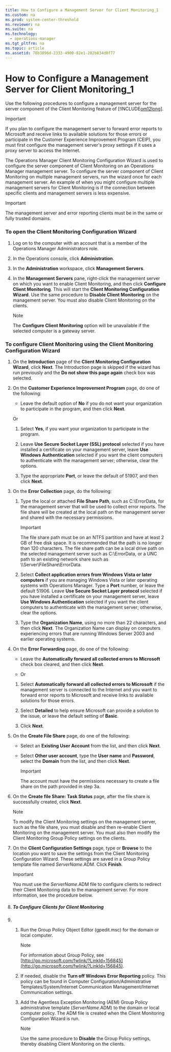 ```yaml
---
title: How to Configure a Management Server for Client Monitoring_1
ms.custom: na
ms.prod: system-center-threshold
ms.reviewer: na
ms.suite: na
ms.technology: 
  - operations-manager
ms.tgt_pltfrm: na
ms.topic: article
ms.assetid: 78b3896d-2333-4900-82e1-202b834d0f77
---
```

# How to Configure a Management Server for Client Monitoring_1
Use the following procedures to configure a management server for the server component of the Client Monitoring feature of [!INCLUDE[om12long](./Token/om12long_md.md)].

> [!IMPORTANT]
> If you plan to configure the management server to forward error reports to Microsoft and receive links to available solutions for those errors or participate in the Customer Experience Improvement Program \(CEIP\), you must first configure the management server's proxy settings if it uses a proxy server to access the Internet.

The Operations Manager Client Monitoring Configuration Wizard is used to configure the server component of Client Monitoring on an Operations Manager management server. To configure the server component of Client Monitoring on multiple management servers, run the wizard once for each management server. An example of when you might configure multiple management servers for Client Monitoring is if the connection between specific clients and management servers is less expensive.

> [!IMPORTANT]
> The management server and error reporting clients must be in the same or fully trusted domains.

### To open the Client Monitoring Configuration Wizard

1.  Log on to the computer with an account that is a member of the Operations Manager Administrators role.

2.  In the Operations console, click **Administration**.

3.  In the **Administration** workspace, click **Management Servers**.

4.  In the **Management Servers** pane, right\-click the management server on which you want to enable Client Monitoring, and then click **Configure Client Monitoring**. This will start the **Client Monitoring Configuration Wizard**. Use the same procedure to **Disable Client Monitoring** on the management server. You must also disable Client Monitoring on the clients.

    > [!NOTE]
    > The **Configure Client Monitoring** option will be unavailable if the selected computer is a gateway server.

### To configure Client Monitoring using the Client Monitoring Configuration Wizard

1.  On the **Introduction** page of the **Client Monitoring Configuration Wizard**, click **Next**. The Introduction page is skipped if the wizard has run previously and the **Do not show this page again** check box was selected.

2.  On the **Customer Experience Improvement Program** page, do one of the following:

    -   Leave the default option of **No** if you do not want your organization to participate in the program, and then click **Next**.

    Or

    1.  Select **Yes**, if you want your organization to participate in the program.

    2.  Leave **Use Secure Socket Layer \(SSL\) protocol** selected if you have installed a certificate on your management server, leave **Use Windows Authentication** selected if you want the client computers to authenticate with the management server; otherwise, clear the options.

    3.  Type the appropriate **Port**, or leave the default of 51907, and then click **Next**.

3.  On the **Error Collection** page, do the following:

    1.  Type the local or attached **File Share Path**, such as C:\\ErrorData, for the management server that will be used to collect error reports. The file share will be created at the local path on the management server and shared with the necessary permissions.

        > [!IMPORTANT]
        > The file share path must be on an NTFS partition and have at least 2 GB of free disk space. It is recommended that the path is no longer than 120 characters. The file share path can be a local drive path on the selected management server such as C:\\ErrorData, or a UNC path to an existing network share such as \\\\Server\\FileShare\\ErrorData.

    2.  Select **Collect application errors from Windows Vista or later computers** if you are managing Windows Vista or later operating systems with Operations Manager. Type a **Port** number, or leave the default 51906. Leave **Use Secure Socket Layer protocol** selected if you have installed a certificate on your management server, leave **Use Windows Authentication** selected if you want the client computers to authenticate with the management server; otherwise, clear the options.

    3.  Type the **Organization Name**, using no more than 22 characters, and then click **Next**. The Organization Name can display on computers experiencing errors that are running Windows Server 2003 and earlier operating systems.

4.  On the **Error Forwarding** page, do one of the following:

    -   Leave the **Automatically forward all collected errors to Microsoft** check box cleared, and then click **Next**.

    -   Or

    1.  Select **Automatically forward all collected errors to Microsoft** if the management server is connected to the Internet and you want to forward error reports to Microsoft and receive links to available solutions for those errors.

    2.  Select **Detailed** to help ensure Microsoft can provide a solution to the issue, or leave the default setting of **Basic**.

    3.  Click **Next**.

5.  On the **Create File Share** page, do one of the following:

    -   Select an **Existing User Account** from the list, and then click **Next**.

    -   Select **Other user account**, type the **User name** and **Password**, select the **Domain** from the list, and then click **Next**.

        > [!IMPORTANT]
        > The account must have the permissions necessary to create a file share on the path provided in step 3a.

6.  On the **Create file Share: Task Status** page, after the file share is successfully created, click **Next**.

    > [!NOTE]
    > To modify the Client Monitoring settings on the management server, such as the file share, you must disable and then re\-enable Client Monitoring on the management server. You must also then modify the Client Monitoring Group Policy settings on the clients.

7.  On the **Client Configuration Settings** page, type or **Browse** to the location you want to save the settings from the Client Monitoring Configuration Wizard. These settings are saved in a Group Policy template file named *ServerName*.ADM. Click **Finish**.

    > [!IMPORTANT]
    > You must use the *ServerName*.ADM file to configure clients to redirect their Client Monitoring data to the management server. For more information, see the procedure below.

8.  ##### To Configure Clients for Client Monitoring
9. 1.  Run the Group Policy Object Editor \(gpedit.msc\) for the domain or local computer.

        > [!NOTE]
        > For information about Group Policy, see [http://go.microsoft.com/fwlink/?LinkId=156845](http://go.microsoft.com/fwlink/?LinkId=156845).

    2.  If needed, disable the **Turn off Windows Error Reporting** policy. This policy can be found in Computer Configuration\/Administrative Templates\/System\/Internet Communication Management\/Internet Communication settings.

    3.  Add the Agentless Exception Monitoring \(AEM\) Group Policy administrative template \(*ServerName*.ADM\) to the domain or local computer policy. The ADM file is created when the Client Monitoring Configuration Wizard is run.

        > [!NOTE]
        > Use the same procedure to **Disable** the Group Policy settings, thereby disabling Client Monitoring on the clients.

